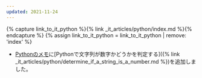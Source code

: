 ```yaml
---
updated: 2021-11-24
---
```

{% capture link_to_it_python %}{% link _it_articles/python/index.md %}{% endcapture %}
{% assign link_to_it_python = link_to_it_python | remove: 'index' %}	

- [Pythonのメモ]({{link_to_it_python}})に[Pythonで文字列が数字かどうかを判定する]({% link _it_articles/python/determine_if_a_string_is_a_number.md %})を追加しました。